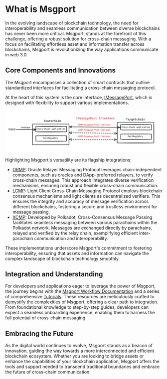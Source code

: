 # What is Msgport

In the evolving landscape of blockchain technology, the need for interoperability and seamless communication between diverse blockchains has never been more critical. Msgport, stands at the forefront of this challenge, offering a robust solution for cross-chain messaging. With a focus on facilitating effortless asset and information transfer across blockchains, Msgport is revolutionizing the way applications communicate in web 3.0.

## Core Components and Innovations

The Msgport encompasses a collection of smart contracts that outline standardized interfaces for facilitating a cross-chain messaging protocol. 

At the heart of this system is the core interface, [IMessagePort](./build/interfaces.md#imessageport), which is designed with flexibility to support various implementations. 

![msgport-overview-1](./images/msgport-overview-1.png)

Highlighting Msgport's versatility are its flagship integrations:

  - [ORMP](./learn/messaging-protocols/ormp.md): Oracle Relayer Messaging Protocol leverages chain-independent components, such as oracles and DApp-preferred relayers, to verify cross-chain messages. This approach integrates diverse verification mechanisms, ensuring robust and flexible cross-chain communication.
  - [LCMP](./learn/messaging-protocols/lcmp.md): Light Client Cross-Chain Messaging Protocol employs blockchain consensus mechanisms and light clients as decentralized verifiers. This ensures the integrity and accuracy of message verification across different blockchains, fostering a secure and trustless environment for message passing.
  - [XCMP](./learn/messaging-protocols/xcmp.md): Developed by Polkadot, Cross-Consensus Message Passing facilitates seamless messaging between various parachains within the Polkadot network. Messages are exchanged directly by parachains, relayed and verified by the relay chain, exemplifying efficient inter-parachain communication and interoperability.

These implementations underscore Msgport's commitment to fostering interoperability, ensuring that assets and information can navigate the complex landscape of blockchain technology smoothly.

## Integration and Understanding
For developers and applications eager to leverage the power of Msgport, the journey begins with the [Msgport Workflow Documentation](./build/workflow.md) and a series of comprehensive [Tutorials](./build/tutorial/remix-demo.md). These resources are meticulously crafted to demystify the complexities of Msgport, offering a clear path to integration. From foundational knowledge to step-by-step guides, developers can expect a seamless onboarding experience, enabling them to harness the full potential of cross-chain messaging.

## Embracing the Future

As the digital world continues to evolve, Msgport stands as a beacon of innovation, guiding the way towards a more interconnected and efficient blockchain ecosystem. Whether you are looking to bridge assets or enhance the capabilities of your blockchain application, Msgport offers the tools and support needed to transcend traditional boundaries and embrace the future of cross-chain communication.